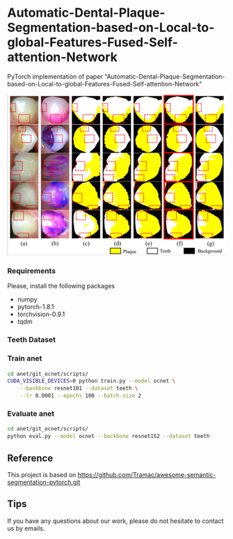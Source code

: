 # Automatic-Dental-Plaque-Segmentation-based-on-Local-to-global-Features-Fused-Self-attention-Network
PyTorch implementation of paper "Automatic-Dental-Plaque-Segmentation-based-on-Local-to-global-Features-Fused-Self-attention-Network"

![image](images/1618989831(1).jpg)

### Requirements
Please, install the following packages
- numpy
- pytorch-1.8.1
- torchvision-0.9.1
- tqdm

### Teeth Dataset
### Train anet
```sh
cd anet/git_ocnet/scripts/
CUDA_VISIBLE_DEVICES=0 python train.py --model ocnet \
    --backbone resnet101 --dataset teeth \
    --lr 0.0001 --epochs 100 --batch-size 2
```

### Evaluate anet
```sh
cd anet/git_ocnet/scripts/
python eval.py --model ocnet --backbone resnet152 --dataset teeth
```
## Reference
This project is based on https://github.com/Tramac/awesome-semantic-segmentation-pytorch.git

## Tips
If you have any questions about our work, please do not hesitate to contact us by emails.
